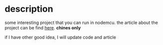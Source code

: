 # description
some interesting project that you can run in nodemcu. the article about the project can be find [here](https://www.jianshu.com/u/2416802b72b0). 
**chines only**

if I have other good idea, I will update code and article